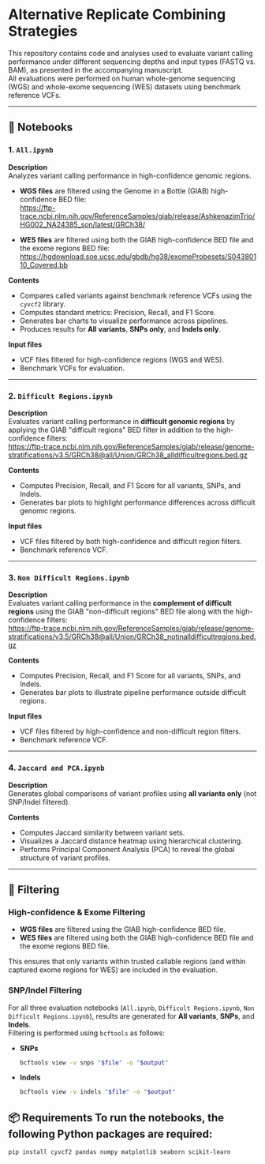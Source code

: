 # Alternative Replicate Combining Strategies

This repository contains code and analyses used to evaluate variant calling performance under different sequencing depths and input types (FASTQ vs. BAM), as presented in the accompanying manuscript.  
All evaluations were performed on human whole-genome sequencing (WGS) and whole-exome sequencing (WES) datasets using benchmark reference VCFs.

---

## 📁 Notebooks

### 1. `All.ipynb`

**Description**  
Analyzes variant calling performance in high-confidence genomic regions.  

- **WGS files** are filtered using the Genome in a Bottle (GIAB) high-confidence BED file:  
  https://ftp-trace.ncbi.nlm.nih.gov/ReferenceSamples/giab/release/AshkenazimTrio/HG002_NA24385_son/latest/GRCh38/

- **WES files** are filtered using both the GIAB high-confidence BED file and the exome regions BED file:  
  https://hgdownload.soe.ucsc.edu/gbdb/hg38/exomeProbesets/S04380110_Covered.bb  

**Contents**
- Compares called variants against benchmark reference VCFs using the `cyvcf2` library.
- Computes standard metrics: Precision, Recall, and F1 Score.
- Generates bar charts to visualize performance across pipelines.
- Produces results for **All variants**, **SNPs only**, and **Indels only**.

**Input files**
- VCF files filtered for high-confidence regions (WGS and WES).
- Benchmark VCFs for evaluation.

---

### 2. `Difficult Regions.ipynb`

**Description**  
Evaluates variant calling performance in **difficult genomic regions** by applying the GIAB "difficult regions" BED filter in addition to the high-confidence filters:  
https://ftp-trace.ncbi.nlm.nih.gov/ReferenceSamples/giab/release/genome-stratifications/v3.5/GRCh38@all/Union/GRCh38_alldifficultregions.bed.gz  

**Contents**
- Computes Precision, Recall, and F1 Score for all variants, SNPs, and Indels.
- Generates bar plots to highlight performance differences across difficult genomic regions.

**Input files**
- VCF files filtered by both high-confidence and difficult region filters.
- Benchmark reference VCF.

---

### 3. `Non Difficult Regions.ipynb`

**Description**  
Evaluates variant calling performance in the **complement of difficult regions** using the GIAB "non-difficult regions" BED file along with the high-confidence filters:  
https://ftp-trace.ncbi.nlm.nih.gov/ReferenceSamples/giab/release/genome-stratifications/v3.5/GRCh38@all/Union/GRCh38_notinalldifficultregions.bed.gz  

**Contents**
- Computes Precision, Recall, and F1 Score for all variants, SNPs, and Indels.
- Generates bar plots to illustrate pipeline performance outside difficult regions.

**Input files**
- VCF files filtered by high-confidence and non-difficult region filters.
- Benchmark reference VCF.

---

### 4. `Jaccard and PCA.ipynb`

**Description**  
Generates global comparisons of variant profiles using **all variants only** (not SNP/Indel filtered).  

**Contents**
- Computes Jaccard similarity between variant sets.
- Visualizes a Jaccard distance heatmap using hierarchical clustering.
- Performs Principal Component Analysis (PCA) to reveal the global structure of variant profiles.

---

## 🔎 Filtering

### High-confidence & Exome Filtering
- **WGS files** are filtered using the GIAB high-confidence BED file.  
- **WES files** are filtered using both the GIAB high-confidence BED file and the exome regions BED file.  

This ensures that only variants within trusted callable regions (and within captured exome regions for WES) are included in the evaluation.

### SNP/Indel Filtering
For all three evaluation notebooks (`All.ipynb`, `Difficult Regions.ipynb`, `Non Difficult Regions.ipynb`), results are generated for **All variants**, **SNPs**, and **Indels**.  
Filtering is performed using `bcftools` as follows:

- **SNPs**  
  ```bash
  bcftools view -v snps "$file" -o "$output"

- **Indels**  
  ```bash
  bcftools view -v indels "$file" -o "$output"

## 📦 Requirements To run the notebooks, the following Python packages are required:
  ```bash
  pip install cyvcf2 pandas numpy matplotlib seaborn scikit-learn
